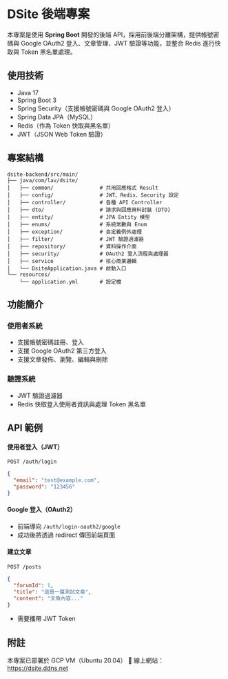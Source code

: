 # DSite 後端專案

本專案是使用 **Spring Boot** 開發的後端 API，採用前後端分離架構，提供帳號密碼與 Google OAuth2 登入、文章管理、JWT 驗證等功能，並整合 Redis 進行快取與 Token 黑名單處理。

## 使用技術

- Java 17
- Spring Boot 3
- Spring Security（支援帳號密碼與 Google OAuth2 登入）
- Spring Data JPA（MySQL）
- Redis（作為 Token 快取與黑名單）
- JWT（JSON Web Token 驗證）

## 專案結構

```
dsite-backend/src/main/
├── java/com/lav/dsite/
│   ├── common/               # 共用回應格式 Result
│   ├── config/               # JWT、Redis、Security 設定
│   ├── controller/           # 各種 API Controller
│   ├── dto/                  # 請求與回應資料封裝 (DTO)
│   ├── entity/               # JPA Entity 模型
│   ├── enums/                # 系統常數與 Enum
│   ├── exception/            # 自定義例外處理
│   ├── filter/               # JWT 驗證過濾器
│   ├── repository/           # 資料操作介面
│   ├── security/             # OAuth2 登入流程與處理器
│   ├── service               # 核心商業邏輯
│   └── DsiteApplication.java # 啟動入口
└── resources/
    └── application.yml       # 設定檔
```

## 功能簡介

### 使用者系統
- 支援帳號密碼註冊、登入
- 支援 Google OAuth2 第三方登入
- 支援文章發佈、瀏覽、編輯與刪除

### 驗證系統
- JWT 驗證過濾器
- Redis 快取登入使用者資訊與處理 Token 黑名單

## API 範例

#### 使用者登入（JWT）
`POST /auth/login`
```json
{
  "email": "test@example.com",
  "password": "123456"
}
```

#### Google 登入（OAuth2）
- 前端導向 `/auth/login-oauth2/google`
- 成功後將透過 redirect 傳回前端頁面

#### 建立文章
`POST /posts`
```json
{
  "forumId": 1,
  "title": "這是一篇測試文章",
  "content": "文章內容..."
}
```
- 需要攜帶 JWT Token

## 附註

本專案已部署於 GCP VM（Ubuntu 20.04）
🔗 線上網站：https://dsite.ddns.net
